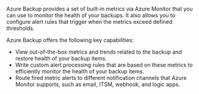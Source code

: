 Azure Backup provides a set of built-in metrics via Azure Monitor that you can use to monitor the health of your backups. It also allows you to configure alert rules that trigger when the metrics exceed defined thresholds.

Azure Backup offers the following key capabilities:

- View out-of-the-box metrics and trends related to the backup and restore health of your backup items.
- Write custom alert processing rules that are based on these metrics to efficiently monitor the health of your backup items.
- Route fired metric alerts to different notification channels that Azure Monitor supports, such as email, ITSM, webhook, and logic apps.
